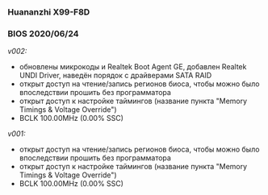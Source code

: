 ### Huananzhi X99-F8D
### BIOS 2020/06/24

*v002:*
* обновлены микрокоды и Realtek Boot Agent GE, добавлен Realtek UNDI Driver, наведён порядок с драйверами SATA RAID
* открыт доступ на чтение/запись регионов биоса, чтобы можно было впоследствии прошить без программатора
* открыт доступ к настройке таймингов (название пункта "Memory Timings & Voltage Override")
* BCLK 100.00MHz (0.00% SSC)

*v001:*
* открыт доступ на чтение/запись регионов биоса, чтобы можно было впоследствии прошить без программатора
* открыт доступ к настройке таймингов (название пункта "Memory Timings & Voltage Override")
* BCLK 100.00MHz (0.00% SSC)
